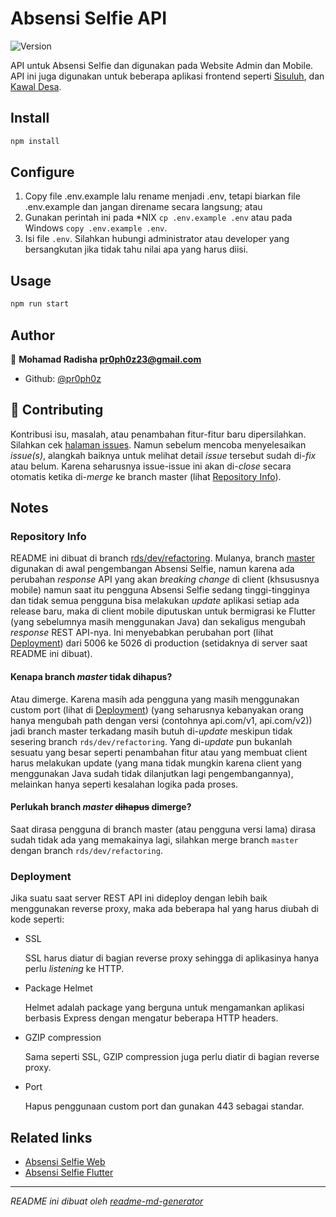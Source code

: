 # Absensi Selfie API
![Version](https://img.shields.io/badge/version-2.0.0-blue.svg)

API untuk Absensi Selfie dan digunakan pada Website Admin dan Mobile. API ini juga digunakan untuk beberapa aplikasi frontend seperti [Sisuluh](https://github.com/pptik/sisuluh-website), dan [Kawal Desa](https://github.com/pptik/kawal-desa).

## Install

```sh
npm install
```

## Configure

1. Copy file .env.example lalu rename menjadi .env, tetapi biarkan file .env.example dan jangan direname secara langsung; atau
2. Gunakan perintah ini pada *NIX `cp .env.example .env` atau pada Windows `copy .env.example .env`.
3. Isi file `.env`. Silahkan hubungi administrator atau developer yang bersangkutan jika tidak tahu nilai apa yang harus diisi.

## Usage

```sh
npm run start
```

## Author

👤 **Mohamad Radisha <pr0ph0z23@gmail.com>**

* Github: [@pr0ph0z](https://github.com/pr0ph0z)

## 🤝 Contributing

Kontribusi isu, masalah, atau penambahan fitur-fitur baru dipersilahkan.<br />Silahkan cek [halaman issues](https://github.com/pptik/dishub-tracker-api/issues). Namun sebelum mencoba menyelesaikan _issue(s)_, alangkah baiknya untuk melihat detail _issue_ tersebut sudah di-*fix* atau belum. Karena seharusnya issue-issue ini akan di-_close_ secara otomatis ketika di-_merge_ ke branch master (lihat [Repository Info](#repository-info)).

## Notes
### Repository Info
README ini dibuat di branch [rds/dev/refactoring](https://github.com/pptik/absensi-selfie-api/tree/rds/dev/refactoring). Mulanya, branch [master](https://github.com/pptik/absensi-selfie-api/tree/master) digunakan di awal pengembangan Absensi Selfie, namun karena ada perubahan _response_ API yang akan _breaking change_ di client (khsususnya mobile) namun saat itu pengguna Absensi Selfie sedang tinggi-tingginya dan tidak semua pengguna bisa melakukan *update* aplikasi setiap ada release baru, maka di client mobile diputuskan untuk bermigrasi ke Flutter (yang sebelumnya masih menggunakan Java) dan sekaligus mengubah _response_ REST API-nya. Ini menyebabkan perubahan port (lihat [Deployment](#deployment)) dari 5006 ke 5026 di production (setidaknya di server saat README ini dibuat).
#### Kenapa branch *master* tidak dihapus?
Atau dimerge. Karena masih ada pengguna yang masih menggunakan custom port (lihat di [Deployment](#deployment)) (yang seharusnya kebanyakan orang hanya mengubah path dengan versi (contohnya api.com/v1, api.com/v2)) jadi branch master terkadang masih butuh di-_update_ meskipun tidak sesering branch `rds/dev/refactoring`. Yang di-_update_ pun bukanlah sesuatu yang besar seperti penambahan fitur atau yang membuat client harus melakukan update (yang mana tidak mungkin karena client yang menggunakan Java sudah tidak dilanjutkan lagi pengembangannya), melainkan hanya seperti kesalahan logika pada proses.
#### Perlukah branch *master* ~~dihapus~~ dimerge?
Saat dirasa pengguna di branch master (atau pengguna versi lama) dirasa sudah tidak ada yang memakainya lagi, silahkan merge branch `master` dengan branch `rds/dev/refactoring`.

### Deployment
Jika suatu saat server REST API ini dideploy dengan lebih baik menggunakan reverse proxy, maka ada beberapa hal
yang harus diubah di kode seperti:
- SSL
  
  SSL harus diatur di bagian reverse proxy sehingga di aplikasinya hanya perlu _listening_ ke HTTP.
- Package Helmet
  
  Helmet adalah package yang berguna untuk mengamankan aplikasi berbasis Express dengan mengatur beberapa HTTP headers.
- GZIP compression
  
  Sama seperti SSL, GZIP compression juga perlu diatir di bagian reverse proxy.
- Port
  
  Hapus penggunaan custom port dan gunakan 443 sebagai standar.
## Related links

* [Absensi Selfie Web](https://github.com/pptik/absensi-selfie-web)
* [Absensi Selfie Flutter](https://github.com/pptik/absensi-selfie-flutter)

***
_README ini dibuat oleh [readme-md-generator](https://github.com/kefranabg/readme-md-generator)_
